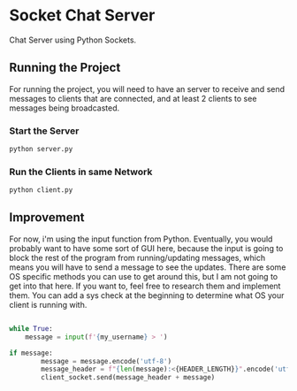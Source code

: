 
# Socket Chat Server

Chat Server using Python Sockets. 

## Running the Project

For running the project, you will need to have an server to receive and send messages to clients that are connected, and at least 2 clients to see messages being broadcasted.

### Start the Server
```python
python server.py
```
### Run the Clients in same Network
```python
python client.py
```

  
## Improvement 
For now, i'm using the input function from Python. Eventually, you would probably want to have some sort of GUI here, because the input is going to block the rest of the program from running/updating messages, which means you will have to send a message to see the updates. There are some OS specific methods you can use to get around this, but I am not going to get into that here. If you want to, feel free to research them and implement them. You can add a sys check at the beginning to determine what OS your client is running with.
  
```python

while True:
    message = input(f'{my_username} > ') 

if message:
        message = message.encode('utf-8')
        message_header = f"{len(message):<{HEADER_LENGTH}}".encode('utf-8')
        client_socket.send(message_header + message)
```
